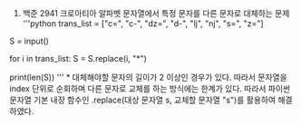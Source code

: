 1. 백준 2941 크로아티아 알파벳
    문자열에서 특정 문자를 다른 문자로 대체하는 문제
'''python
trans_list = ["c=", "c-", "dz=", "d-", "lj", "nj", "s=", "z="]

S = input()

for i in trans_list:
    S = S.replace(i, "*")

print(len(S))
'''
    * 대체해야할 문자의 길이가 2 이상인 경우가 있다. 따라서 문자열을 index 단위로 순회하며 다른 문자로 교체를 하는 방식에는 한계가 있다. 따라서 파이썬 문자열 기본 내장 함수인 .replace(대상 문자열 s, 교체할 문자열 "s")를 활용하여 해결하였다.

